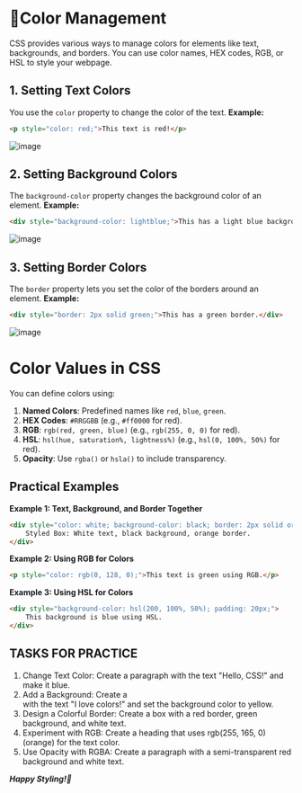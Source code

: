 # :lollipop:Color Management
CSS provides various ways to manage colors for elements like text, backgrounds, and borders. You can use color names, HEX codes, RGB, or HSL to style your webpage.

## 1. Setting Text Colors
You use the `color` property to change the color of the text.
**Example:**
```html
<p style="color: red;">This text is red!</p>
```
![image](https://github.com/mercyXp/myProjects/blob/main/0.LearnCSS/img/css-1.png)
## 2. Setting Background Colors
The `background-color` property changes the background color of an element.
**Example:**
```html
<div style="background-color: lightblue;">This has a light blue background.</div>
```
![image](https://github.com/mercyXp/myProjects/blob/main/0.LearnCSS/img/css-2.png)
## 3. Setting Border Colors
The `border` property lets you set the color of the borders around an element.
**Example:**
```html
<div style="border: 2px solid green;">This has a green border.</div>
```
![image](https://github.com/mercyXp/myProjects/blob/main/0.LearnCSS/img/css-3.png)
# Color Values in CSS

You can define colors using:

1. **Named Colors**: Predefined names like `red`, `blue`, `green`.
2. **HEX Codes**: `#RRGGBB` (e.g., `#ff0000` for red).
3. **RGB**: `rgb(red, green, blue)` (e.g., `rgb(255, 0, 0)` for red).
4. **HSL**: `hsl(hue, saturation%, lightness%)` (e.g., `hsl(0, 100%, 50%)` for red).
5. **Opacity**: Use `rgba()` or `hsla()` to include transparency.

## Practical Examples
**Example 1: Text, Background, and Border Together**
```html
<div style="color: white; background-color: black; border: 2px solid orange; padding: 10px;">
    Styled Box: White text, black background, orange border.
</div>
```

**Example 2: Using RGB for Colors**
```html
<p style="color: rgb(0, 128, 0);">This text is green using RGB.</p>
```
**Example 3: Using HSL for Colors**
```html
<div style="background-color: hsl(200, 100%, 50%); padding: 20px;">
    This background is blue using HSL.
</div>
```

## TASKS FOR PRACTICE
1. Change Text Color: Create a paragraph with the text "Hello, CSS!" and make it blue.
2. Add a Background: Create a <div> with the text "I love colors!" and set the background color to yellow.
3. Design a Colorful Border: Create a box with a red border, green background, and white text.
4. Experiment with RGB: Create a heading that uses rgb(255, 165, 0) (orange) for the text color.
5. Use Opacity with RGBA: Create a paragraph with a semi-transparent red background and white text.

***Happy Styling!🎨***